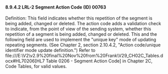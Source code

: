 #### 8.9.4.2 LRL-2 Segment Action Code (ID) 00763

Definition: This field indicates whether this repetition of the segment is being added, changed or deleted. The action code adds a validation check to indicate, from the point of view of the sending system, whether this repetition of a segment is being added, changed or deleted. This and the following field are used to implement the "unique key" mode of updating repeating segments. (See Chapter 2, section 2.10.4.2, "Action code/unique identifier mode update definition.") Refer to file:///E:\V2\v2.9%20final%20Nov%20from%20Frank\V29_CH02C_Tables.docx#HL70206[HL7 Table 0206 - Segment Action Code] in Chapter 2C, Code Tables, for valid values.
